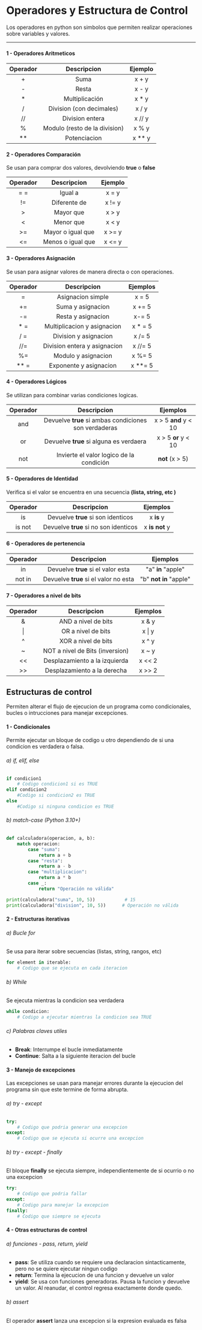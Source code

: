 # Operadores y Estructura de Control

Los operadores en python son simbolos que permiten realizar operaciones sobre variables y valores.

---
####  1 - Operadores Aritmeticos

| **<center>Operador</center>** |     <center>**Descripcion**</center>      | **<center>Ejemplo</center>** |
| :---------------------------: | :---------------------------------------: | :--------------------------: |
|      <center>+</center>       |           <center>Suma</center>           |    <center>x + y</center>    |
|      <center>-</center>       |          <center>Resta</center>           |    <center>x - y</center>    |
|      <center>*</center>       |      <center>Multiplicación</center>      |    <center>x * y</center>    |
|      <center>/</center>       | <center>Division (con decimales)</center> |    <center>x / y</center>    |
|      <center>//</center>      |              Division entera              |   <center>x // y</center>    |
|      <center>%</center>       |       Modulo (resto de la division)       |    <center>x % y</center>    |
|      <center>**</center>      |               Potenciacion                |   <center>x ** y</center>    |
####  2 - Operadores Comparación
Se usan para comprar dos valores, devolviendo **true** o **false**

| **<center>Operador</center>** | **<center>Descripcion</center>** | **<center>Ejemplo</center>** |
| :---------------------------: | :------------------------------: | :--------------------------: |
|              = =              |     <center>Igual a</center>     |            x = y             |
|              !=               |           Diferente de           |            x != y            |
|               >               |            Mayor que             |            x > y             |
|               <               |            Menor que             |            x < y             |
|              >=               |        Mayor o igual que         |            x >= y            |
|              <=               |        Menos o igual que         |            x <= y            |
####  3 - Operadores Asignación
Se usan para asignar valores de manera directa o con operaciones.

| **Operador** |       **Descripcion**        | **Ejemplos** |
| :----------: | :--------------------------: | :----------: |
|      =       |      Asignacion simple       |    x = 5     |
|      +=      |      Suma y asignacion       |    x += 5    |
|      -=      |      Resta y asignacion      |    x-= 5     |
|     * =      | Multiplicacion y asignacion  |   x * = 5    |
|     / =      |    Division y asignacion     |    x /= 5    |
|     //=      | Division entera y asignacion |   x //= 5    |
|      %=      |     Modulo y asignacion      |    x %= 5    |
|     ** =     |    Exponente y asignacion    |   x **= 5    |
#### 4 - Operadores Lógicos
Se utilizan para combinar varias condiciones logicas.

| **Operador** |                    **Descripcion**                    |     **Ejemplos**     |
| :----------: | :---------------------------------------------------: | :------------------: |
|     and      | Devuelve **true** si ambas condiciones son verdaderas | x > 5 **and** y < 10 |
|      or      |        Devuelve **true** si alguna es verdaera        | x > 5 **or** y < 10  |
|     not      |       Invierte el valor logico de la condición        |   **not** (x > 5)    |
#### 5 - Operadores de Identidad
Verifica si el valor se encuentra en una secuencia **(lista, string, etc )**

| **Operador** |            **Descripcion**            |  **Ejemplos**  |
| :----------: | :-----------------------------------: | :------------: |
|      is      |  Devuelve **true** si son identicos   |   x **is** y   |
|    is not    | Devuelve **true** si no son identicos | x **is not** y |
####  6 - Operadores de pertenencia

| **Operador** |            **Descripcion**            |      **Ejemplos**      |
| :----------: | :-----------------------------------: | :--------------------: |
|      in      |  Devuelve **true** si el valor esta   |   "a" **in** "apple"   |
|    not in    | Devuelve **true** si el valor no esta | "b" **not in** "apple" |
#### 7 - Operadores a nivel de bits

| **Operador** |         **Descripcion**         | **Ejemplos** |
| :----------: | :-----------------------------: | :----------: |
|      &       |       AND a nivel de bits       |    x & y     |
|      \|      |       OR a nivel de bits        |    x \| y    |
|      ^       |       XOR a nivel de bits       |    x ^ y     |
|      ~       | NOT a nivel de Bits (inversion) |    x ~ y     |
|      <<      |  Desplazamiento a la izquierda  |    x << 2    |
|      >>      |   Desplazamiento a la derecha   |    x >> 2    |

## Estructuras de control

Permiten alterar el flujo de ejecucion de un programa como condicionales, bucles o intrucciones para manejar excepciones.

#### 1 - Condicionales

Permite ejecutar un bloque de codigo u otro dependiendo de si una condicion es verdadera o falsa.

###### a) if, elif, else
```python
if condicion1
	# Codigo condicion1 si es TRUE
elif condicion2
	#Codigo si condicion2 es TRUE
else
	#Codigo si ninguna condicion es TRUE
```

###### b) match-case (Python 3.10+)
```python
def calculadora(operacion, a, b):
    match operacion:
        case "suma":
            return a + b
        case "resta":
            return a - b
        case "multiplicacion":
            return a * b
        case _:
            return "Operación no válida"

print(calculadora("suma", 10, 5))           # 15
print(calculadora("division", 10, 5))      # Operación no válida
```

#### 2 - Estructuras iterativas

###### a) Bucle for
Se usa para iterar sobre secuencias (listas, string, rangos, etc)

```Python
for element in iterable:
	# Codigo que se ejecuta en cada iteracion
```

###### b) While
Se ejecuta mientras la condicion sea verdadera

```Python
while condicion:
	# Codigo a ejecutar mientras la condicion sea TRUE
```

###### c) Palabras claves utiles
- **Break**: Interrumpe el bucle inmediatamente
- **Continue**: Salta a la siguiente iteracion del bucle

#### 3 - Manejo de excepciones

Las excepciones se usan para manejar errores durante la ejecucion del programa sin que este termine de forma abrupta.

###### a) try - except

```python
try:
	# Codigo que podria generar una excepcion
except:
	# Codigo que se ejecuta si ocurre una excepcion
```

###### b) try - except - finally

El bloque **finally** se ejecuta siempre, independientemente de si ocurrio o no una excepcion

```python
try:
	# Codigo que podria fallar
except:
	# Codigo para manejar la excepcion
finally:
	# Codigo que siempre se ejecuta
```

#### 4 - Otras estructuras de control

###### a) funciones - pass, return, yield

- **pass**: Se utiliza cuando se requiere una declaracion sintacticamente, pero no se quiere ejecutar ningun codigo
- **return**: Termina la ejecucion de una funcion y devuelve un valor
- **yield**: Se usa con funciones generadoras. Pausa la funcion y devuelve un valor. Al reanudar, el control regresa exactamente donde quedo.

###### b) assert

El operador **assert** lanza una excepcion si la expresion evaluada es falsa